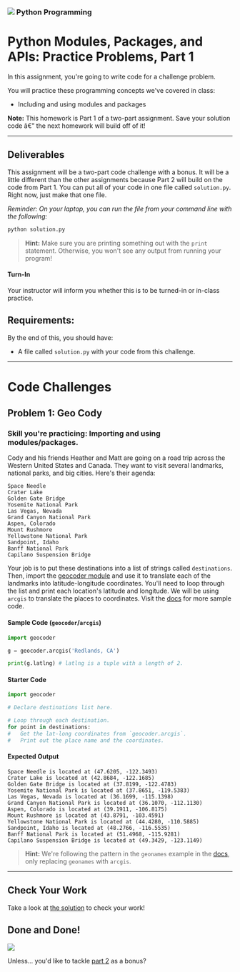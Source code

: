 ### ![](https://ga-dash.s3.amazonaws.com/production/assets/logo-9f88ae6c9c3871690e33280fcf557f33.png) Python Programming

<!---
This assignment was developed by Brandi

Questions? Comments?
1. Log an issue to this repo to alert me of a problem.
2. Suggest an edit yourself by forking this repo, making edits, and submitting a pull request with your changes back to our master branch.
3. Hit me up on Slack at @brandib.
--->

# Python Modules, Packages, and APIs: Practice Problems, Part 1

In this assignment, you're going to write code for a challenge problem.

You will practice these programming concepts we've covered in class:

* Including and using modules and packages

**Note:** This homework is Part 1 of a two-part assignment. Save your solution code â€” the next homework will build off of it!

---

## Deliverables

This assignment will be a two-part code challenge with a bonus. It will be a little different than the other assignments because Part 2 will build on the code from Part 1. You can put all of your code in one file called `solution.py`. Right now, just make that one file.

*Reminder: On your laptop, you can run the file from your command line with the following:*

```python
python solution.py
```

> **Hint:** Make sure you are printing something out with the `print` statement. Otherwise, you won't see any output from running your program!

#### Turn-In

Your instructor will inform you whether this is to be turned-in or in-class practice.

## Requirements:

By the end of this, you should have:
* A file called `solution.py` with your code from this challenge.

---

# Code Challenges

## Problem 1: Geo Cody

### Skill you're practicing: Importing and using modules/packages.

Cody and his friends Heather and Matt are going on a road trip across the Western United States and Canada. They want to visit several landmarks, national parks, and big cities. Here's their agenda:

```
Space Needle
Crater Lake
Golden Gate Bridge
Yosemite National Park
Las Vegas, Nevada
Grand Canyon National Park
Aspen, Colorado
Mount Rushmore
Yellowstone National Park
Sandpoint, Idaho
Banff National Park
Capilano Suspension Bridge
```

Your job is to put these destinations into a list of strings called `destinations`. Then, import the [geocoder module](https://geocoder.readthedocs.io/providers/ArcGIS.html#geocoding) and use it to translate each of the landmarks into latitude-longitude coordinates. You'll need to loop through the list and print each location's latitude and longitude. We will be using `arcgis` to translate the places to coordinates. Visit the [docs](https://geocoder.readthedocs.io/results.html) for more sample code.

#### Sample Code (`geocoder`/`arcgis`)

```python
import geocoder

g = geocoder.arcgis('Redlands, CA')

print(g.latlng) # latlng is a tuple with a length of 2.
```

#### Starter Code

```python
import geocoder

# Declare destinations list here.

# Loop through each destination.
for point in destinations:
#   Get the lat-long coordinates from `geocoder.arcgis`.
#   Print out the place name and the coordinates.
```

#### Expected Output

```
Space Needle is located at (47.6205, -122.3493)
Crater Lake is located at (42.8684, -122.1685)
Golden Gate Bridge is located at (37.8199, -122.4783)
Yosemite National Park is located at (37.8651, -119.5383)
Las Vegas, Nevada is located at (36.1699, -115.1398)
Grand Canyon National Park is located at (36.1070, -112.1130)
Aspen, Colorado is located at (39.1911, -106.8175)
Mount Rushmore is located at (43.8791, -103.4591)
Yellowstone National Park is located at (44.4280, -110.5885)
Sandpoint, Idaho is located at (48.2766, -116.5535)
Banff National Park is located at (51.4968, -115.9281)
Capilano Suspension Bridge is located at (49.3429, -123.1149)
```


> **Hint:** We're following the pattern in the `geonames` example in the [docs](https://geocoder.readthedocs.io/results.html), only replacing `geonames` with `arcgis`.

---

## Check Your Work

Take a look at [the solution](solutions/solution.py) to check your work!

## Done and Done!

![](https://gph.is/2hSpbC3)

Unless... you'd like to tackle [part 2](part2.md) as a bonus?
